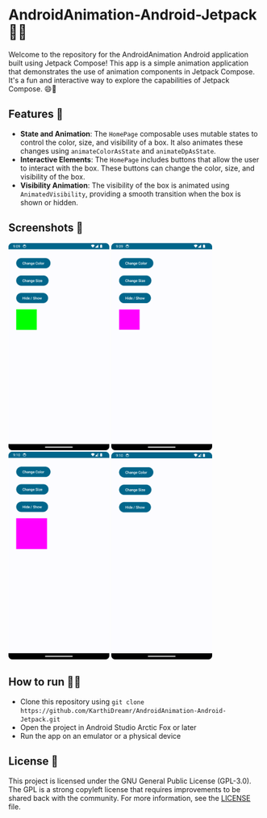 # AndroidAnimation-Android-Jetpack 🎉📱

Welcome to the repository for the AndroidAnimation Android application built using Jetpack Compose! This app is a simple animation application that demonstrates the use of animation components in Jetpack Compose. It's a fun and interactive way to explore the capabilities of Jetpack Compose. 😄🚀

## Features 🎯

- **State and Animation**: The `HomePage` composable uses mutable states to control the color, size, and visibility of a box. It also animates these changes using `animateColorAsState` and `animateDpAsState`.
- **Interactive Elements**: The `HomePage` includes buttons that allow the user to interact with the box. These buttons can change the color, size, and visibility of the box.
- **Visibility Animation**: The visibility of the box is animated using `AnimatedVisibility`, providing a smooth transition when the box is shown or hidden.

## Screenshots 📸

<img src="assets/screen1.png" width="200"/> <img src="assets/screen2.png" width="200"/> <img src="assets/screen3.png" width="200"/> <img src="assets/screen4.png" width="200"/>


## How to run 🏃‍♂️

- Clone this repository using `git clone https://github.com/KarthiDreamr/AndroidAnimation-Android-Jetpack.git`
- Open the project in Android Studio Arctic Fox or later
- Run the app on an emulator or a physical device

## License 📝

This project is licensed under the GNU General Public License (GPL-3.0). The GPL is a strong copyleft license that requires improvements to be shared back with the community. For more information, see the [LICENSE](LICENSE) file.
